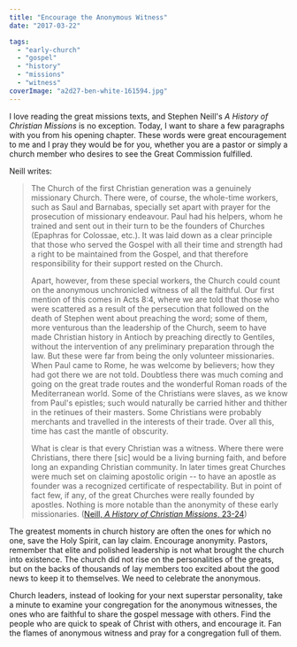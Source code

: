 ```yaml
---
title: "Encourage the Anonymous Witness"
date: "2017-03-22"

tags: 
  - "early-church"
  - "gospel"
  - "history"
  - "missions"
  - "witness"
coverImage: "a2d27-ben-white-161594.jpg"
---
```


I love reading the great missions texts, and Stephen Neill's _A History of Christian Missions_ is no exception. Today, I want to share a few paragraphs with you from his opening chapter. These words were great encouragement to me and I pray they would be for you, whether you are a pastor or simply a church member who desires to see the Great Commission fulfilled.

Neill writes:

> The Church of the first Christian generation was a genuinely missionary Church. There were, of course, the whole-time workers, such as Saul and Barnabas, specially set apart with prayer for the prosecution of missionary endeavour. Paul had his helpers, whom he trained and sent out in their turn to be the founders of Churches (Epaphras for Colossae, etc.). It was laid down as a clear principle that those who served the Gospel with all their time and strength had a right to be maintained from the Gospel, and that therefore responsibility for their support rested on the Church.
> 
> Apart, however, from these special workers, the Church could count on the anonymous unchronicled witness of all the faithful. Our first mention of this comes in Acts 8:4, where we are told that those who were scattered as a result of the persecution that followed on the death of Stephen went about preaching the word; some of them, more venturous than the leadership of the Church, seem to have made Christian history in Antioch by preaching directly to Gentiles, without the intervention of any preliminary preparation through the law. But these were far from being the only volunteer missionaries. When Paul came to Rome, he was welcome by believers; how they had got there we are not told. Doubtless there was much coming and going on the great trade routes and the wonderful Roman roads of the Mediterranean world. Some of the Christians were slaves, as we know from Paul's epistles; such would naturally be carried hither and thither in the retinues of their masters. Some Christians were probably merchants and travelled in the interests of their trade. Over all this, time has cast the mantle of obscurity.
> 
> What is clear is that every Christian was a witness. Where there were Christians, there there \[sic\] would be a living burning faith, and before long an expanding Christian community. In later times great Churches were much set on claiming apostolic origin -- to have an apostle as founder was a recognized certificate of respectability. But in point of fact few, if any, of the great Churches were really founded by apostles. Nothing is more notable than the anonymity of these early missionaries. ([Neill, _A History of Christian Missions_, 23-24](https://www.amazon.com/History-Christian-Missions-Penguin-Church/dp/0140137637))

The greatest moments in church history are often the ones for which no one, save the Holy Spirit, can lay claim. Encourage anonymity. Pastors, remember that elite and polished leadership is not what brought the church into existence. The church did not rise on the personalities of the greats, but on the backs of thousands of lay members too excited about the good news to keep it to themselves. We need to celebrate the anonymous.

Church leaders, instead of looking for your next superstar personality, take a minute to examine your congregation for the anonymous witnesses, the ones who are faithful to share the gospel message with others. Find the people who are quick to speak of Christ with others, and encourage it. Fan the flames of anonymous witness and pray for a congregation full of them.
